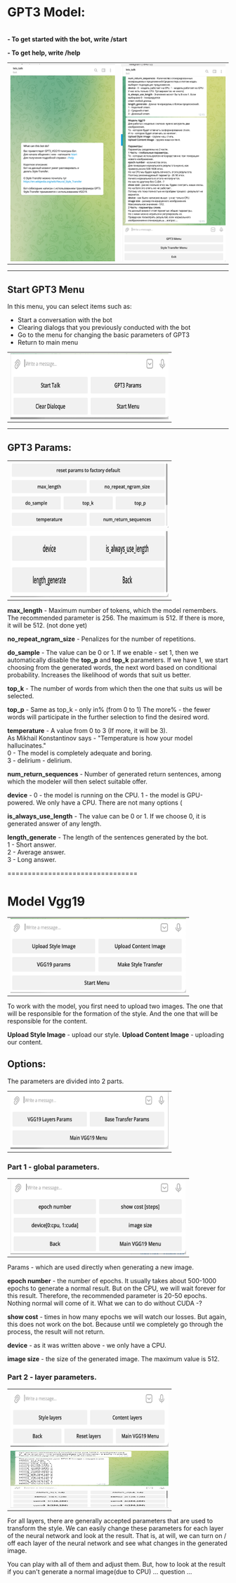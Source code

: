 # GPT3 Model:
<br>
<b>- To get started with the bot, write /start</b>

<b>- To get help, write /help</b>


<table>
<tbody>
<tr>
<td ><img src="/images/img1.png" alt="greeting" width="250" height="450" /></td>
<td ><img src="/images/img2.png" alt="/help" width="250" height="450" /></td>
</tr>
</tbody>
</table>

---
## Start GPT3 Menu
In this menu, you can select items such as:
- Start a conversation with the bot
- Clearing dialogs that you previously conducted with the bot
- Go to the menu for changing the basic parameters of GPT3
- Return to main menu

<table>
<tbody>
<tr>
<td align="center"><img src="/images/img3.png" alt="greeting" width="360" height="150" /></td>
</tr>
</tbody>
</table>

---


## GPT3 Params:
<table>
<tbody>
<tr>
<td align="center"><img src="/images/img4.png" alt="greeting" width="360" height="150" /></td>
</tr>
<tr>
<td align="center"><img src="/images/img5.png" alt="greeting" width="360" height="150" /></td>
</tr>
</tbody>
</table>

<b>max_length</b> - Maximum number of tokens, which the model remembers.
The recommended parameter is 256. The maximum is 512. 
If there is more, it will be 512. (not done yet)

<b>no_repeat_ngram_size</b> - Penalizes for the number of repetitions.

<b>do_sample</b> - The value can be 0 or 1.
If we enable - set 1, then we automatically disable the <b>top_p</b> and <b>top_k</b> parameters.
If we have 1, we start choosing from the generated words, the next word based on conditional probability.
Increases the likelihood of words that suit us better.

<b>top_k</b> - The number of words from which then the one that suits us will be selected.

<b>top_p</b> - Same as top_k - only in% (from 0 to 1)
The more% - the fewer words will participate in the further selection to find the desired word.

<b>temperature</b> - A value from 0 to 3 (If more, it will be 3). <br>
As Mikhail Konstantinov says - "Temperature is how your model hallucinates."\
0 - The model is completely adequate and boring.\
3 - delirium - delirium.

<b>num_return_sequences</b> - Number of generated return sentences, among which the modeler will then select suitable offer.

<b>device</b> - 0 - the model is running on the CPU. 1 - the model is GPU-powered.
We only have a CPU. There are not many options (

<b>is_always_use_length</b> - The value can be 0 or 1. If we choose 0, it is generated
answer of any length.

<b>length_generate</b> - The length of the sentences generated by the bot.\
1 - Short answer.\
2 - Average answer.\
3 - Long answer.

================================

# Model Vgg19

<table>
<tbody>
<tr>
<td align="center"><img src="/images/img6.png" alt="greeting" width="400" height="170" /></td>
</tr>
</tbody>
</table>

To work with the model, you first need to upload two images.
The one that will be responsible for the formation of the style.
And the one that will be responsible for the content.

<b>Upload Style Image</b> - upload our style.
<b>Upload Content Image</b> - uploading our content.

## Options:
The parameters are divided into 2 parts.

<table>
<tbody>
<tr>
<td align="center"><img src="/images/img7.png" alt="greeting" width="360" height="130" /></td>
</tr>
</tbody>
</table>


### Part 1 - global parameters.

<table>
<tbody>
<tr>
<td align="center"><img src="/images/img10.png" alt="greeting" width="400" height="170" /></td>
</tr>
</tbody>
</table>

Params - which are used directly when generating a new image.

**epoch number** - the number of epochs.
It usually takes about 500-1000 epochs to generate a normal result.
But on the CPU, we will wait forever for this result.
Therefore, the recommended parameter is 20-50 epochs.
Nothing normal will come of it.
What we can to do without CUDA -?

**show cost** - times in how many epochs we will watch our losses.
But again, this does not work on the bot.
Because until we completely go through the process, the result will not return.

**device** - as it was written above - we only have a CPU.

**image size** - the size of the generated image. The maximum value is 512.


### Part 2 - layer parameters.

<table>
<tbody>
<tr>
<td align="center"><img src="/images/img8.png" alt="greeting" width="360" height="130" /></td>
</tr>
<tr>
<td align="center"><img src="/images/img9.png" alt="greeting" width="360" height="130" /></td>
</tr>
</tbody>
</table>

For all layers, there are generally accepted parameters that are used to transform the style.
We can easily change these parameters for each layer of the neural network and look at the result.
That is, at will, we can turn on / off each layer of the neural network and see what changes in the generated image.

You can play with all of them and adjust them.
But, how to look at the result if you can't generate a normal image(due to CPU) ... question ...